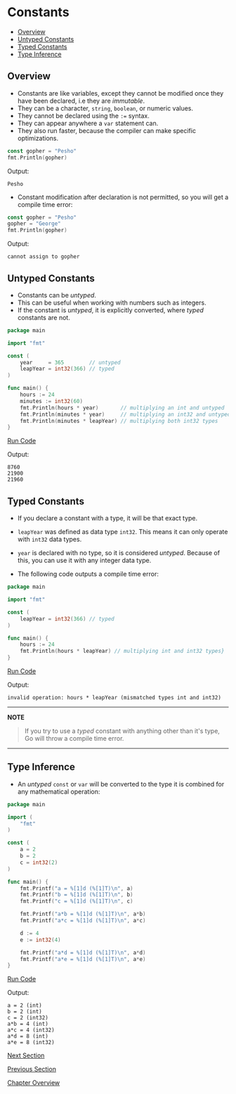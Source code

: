 # Constants

- [Overview](#overview)
- [Untyped Constants](#untyped-constants)
- [Typed Constants](#typed-constants)
- [Type Inference](#type-inference)

## Overview

- Constants are like variables, except they cannot be modified once they have been declared, i.e they are _immutable_.
- They can be a character, `string`, `boolean`, or numeric values.
- They cannot be declared using the `:=` syntax.
- They can appear anywhere a `var` statement can.
- They also run faster, because the compiler can make specific optimizations.

```go
const gopher = "Pesho"
fmt.Println(gopher)
```

Output:

```
Pesho
```

- Constant modification after declaration is not permitted, so you will get a compile time error:

```go
const gopher = "Pesho"
gopher = "George"
fmt.Println(gopher)
```

Output:

```
cannot assign to gopher
```

## Untyped Constants

- Constants can be _untyped_.
- This can be useful when working with numbers such as integers.
- If the constant is _untyped_, it is explicitly converted, where _typed_ constants are not.

```go
package main

import "fmt"

const (
	year     = 365        // untyped
	leapYear = int32(366) // typed
)

func main() {
	hours := 24
	minutes := int32(60)
	fmt.Println(hours * year)       // multiplying an int and untyped
	fmt.Println(minutes * year)     // multiplying an int32 and untyped
	fmt.Println(minutes * leapYear) // multiplying both int32 types
}
```

[Run Code](https://play.golang.org/p/EwXnYvrdPY0)

Output:

```
8760
21900
21960
```

## Typed Constants

- If you declare a constant with a type, it will be that exact type.
- `leapYear` was defined as data type `int32`. This means it can only operate with `int32` data types.
- `year` is declared with no type, so it is considered _untyped_. Because of this, you can use it with any integer data
  type.


- The following code outputs a compile time error:

```go
package main

import "fmt"

const (
	leapYear = int32(366) // typed
)

func main() {
	hours := 24
	fmt.Println(hours * leapYear) // multiplying int and int32 types}
}
```

[Run Code](https://play.golang.org/p/N_hB588ETvm)

Output:

```
invalid operation: hours * leapYear (mismatched types int and int32)
```

---
__NOTE__
> If you try to use a _typed_ constant with anything other than it's type, Go will throw a compile time error.
---

## Type Inference

- An _untyped_ `const` or `var` will be converted to the type it is combined for any mathematical operation:

```go
package main

import (
	"fmt"
)

const (
	a = 2
	b = 2
	c = int32(2)
)

func main() {
	fmt.Printf("a = %[1]d (%[1]T)\n", a)
	fmt.Printf("b = %[1]d (%[1]T)\n", b)
	fmt.Printf("c = %[1]d (%[1]T)\n", c)

	fmt.Printf("a*b = %[1]d (%[1]T)\n", a*b)
	fmt.Printf("a*c = %[1]d (%[1]T)\n", a*c)

	d := 4
	e := int32(4)

	fmt.Printf("a*d = %[1]d (%[1]T)\n", a*d)
	fmt.Printf("a*e = %[1]d (%[1]T)\n", a*e)
}
```

[Run Code](https://play.golang.org/p/GYZmktyViex)

Output:

```
a = 2 (int)
b = 2 (int)
c = 2 (int32)
a*b = 4 (int)
a*c = 4 (int32)
a*d = 8 (int)
a*e = 8 (int32)
```

[Next Section](11-iota.md)

[Previous Section](09-comments.md)

[Chapter Overview](README.md)
